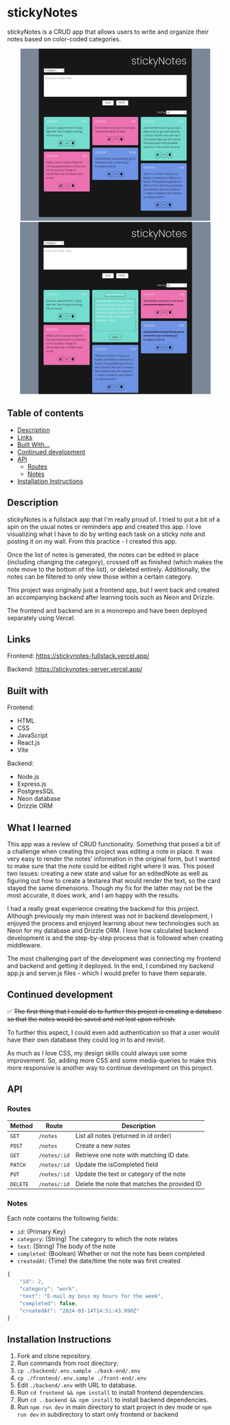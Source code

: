 # stickyNotes

stickyNotes is a CRUD app that allows users to write and organize their notes based on color-coded categories.  

<center>
<p float="left">
<img src="./frontend/src/images/screenshot.jpg" height=400>
<img src="./frontend/src/images/screenshot-edit.jpg" height=400 />
</p>
</center>

## Table of contents

- [Description](#description)
- [Links](#links)
- [Built With...](#built-with)
- [Continued development](#continued-development)
- [API](#api)
  - [Routes](#routes)
  - [Notes](#notes)
- [Installation Instructions](#installation-instructions)

## Description

stickyNotes is a fullstack app that I'm really proud of.  I tried to put a bit of a spin on the usual notes or reminders app and created this app.  I love visualizing what I have to do by writing each task on a sticky note and posting it on my wall.  From this practice - I created this app.  

Once the list of notes is generated, the notes can be edited in place (including changing the category), crossed off as finished (which makes the note move to the bottom of the list), or deleted entirely. Additionally, the notes can be filtered to only view those within a certain category.

This project was originally just a frontend app, but I went back and created an accompanying backend after learning tools such as Neon and Drizzle.

The frontend and backend are in a monorepo and have been deployed separately using Vercel.  

## Links

Frontend:
https://stickynotes-fullstack.vercel.app/

Backend:
https://stickynotes-server.vercel.app/

## Built with

Frontend:

- HTML
- CSS
- JavaScript
- React.js
- Vite

Backend:

- Node.js
- Express.js
- PostgresSQL
- Neon database
- Drizzle ORM

## What I learned

This app was a review of CRUD functionality. Something that posed a bit of a challenge when creating this project was editing a note in place. It was very easy to render the notes' information in the original form, but I wanted to make sure that the note could be edited right where it was. This posed two issues: creating a new state and value for an editedNote as well as figuring out how to create a textarea that would render the text, so the card stayed the same dimensions. Though my fix for the latter may not be the most accurate, it does work, and I am happy with the results.

I had a really great experience creating the backend for this project.  Although previously my main interest was not in backend development, I enjoyed the process and enjoyed learning about new technologies such as Neon for my database and Drizzle ORM.  I love how calculated backend development is and the step-by-step process that is followed when creating middleware.

The most challenging part of the development was connecting my frontend and backend and getting it deployed. In the end, I combined my backend app.js and server.js files - which I would prefer to have them separate.  

## Continued development

✅ ~~The first thing that I could do to further this project is creating a database so that the notes would be saved and not lost upon refresh.~~ 

To further this aspect, I could even add authentication so that a user would have their own database they could log in to and revisit.

As much as I love CSS, my design skills could always use some improvement. So, adding more CSS and some media-queries to make this more responsive is another way to continue development on this project.

## API

### Routes

| Method   | Route        | Description                                  |
| -------- | ------------ | -------------------------------------------- |
| `GET`    | `/notes`     | List all notes (returned in id order)        |
| `POST`   | `/notes`     | Create a new notes                           |
| `GET`    | `/notes/:id` | Retrieve one note with matching ID date.     |
| `PATCH`  | `/notes/:id` | Update the isCompleted field                 |
| `PUT`    | `/notes/:id` | Update the text or category of the note      |
| `DELETE` | `/notes/:id` | Delete the note that matches the provided ID |

### Notes

Each note contains the following fields:

- `id`: (Primary Key)
- `category`: (String) The category to which the note relates
- `text`: (String) The body of the note
- `completed`: (Boolean) Whether or not the note has been completed
- `createdAt`: (Time) the date/time the note was first created

```javaScript
{
    "id": 2,
    "category": "work",
    "text": "E-mail my boss my hours for the week",
    "completed": false,
    "createdAt": "2024-03-14T14:51:43.990Z"
}
```

## Installation Instructions

1. Fork and clone repository.
2. Run commands from root directory:
3. `cp ./backend/.env.sample ./back-end/.env`
4. `cp ./frontend/.env.sample ./front-end/.env`
5. Edit `./backend/.env` with URL to database.
6. Run `cd frontend && npm install` to install frontend dependencies.
7. Run `cd ..backend && npm install` to install backend dependencies.
8. Run `npm run dev` in main directory to start project in dev mode or `npm run dev` in subdirectory to start only frontend or backend
